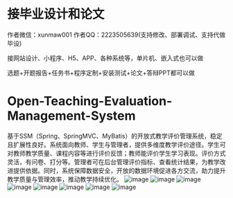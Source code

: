 # 接毕业设计和论文
作者微信：xunmaw001  作者QQ：2223505639(支持修改、部署调试、支持代做毕设)

接网站设计、小程序、H5、APP、各种系统等，单片机、嵌入式也可以做

选题+开题报告+任务书+程序定制+安装测试+论文+答辩PPT都可以做
# Open-Teaching-Evaluation-Management-System
基于SSM（Spring、SpringMVC、MyBatis）的开放式教学评价管理系统，稳定且扩展性良好。系统面向教师、学生与管理者，提供多维度教学评价途径。学生可对教师教学质量、课程内容等进行评价反馈；教师能评价学生学习表现。评价方式灵活，有问卷、打分等。管理者可在后台管理评价指标、查看统计结果，为教学改进提供依据。同时，系统保障数据安全，开放的数据环境促进各方交流，助力提升教学质量与管理效率，推动教学持续优化。 
![image](https://github.com/user-attachments/assets/29bf1615-9c42-4c56-bf9e-1c541c357b1b)
![image](https://github.com/user-attachments/assets/ba62e38f-71f6-4996-8c74-c30533d1e4e8)
![image](https://github.com/user-attachments/assets/284de49e-693a-426a-b3a8-ddff21847844)
![image](https://github.com/user-attachments/assets/592cc058-5211-48ab-9e13-a3effd4541f8)
![image](https://github.com/user-attachments/assets/8ea65eab-06a7-4313-a930-07b3e47b7ef8)
![image](https://github.com/user-attachments/assets/46721100-b21e-4814-bb82-1eef5798cb7c)
![image](https://github.com/user-attachments/assets/378a55fb-bd24-4119-8bc8-d7a109062ac3)
![image](https://github.com/user-attachments/assets/9b00c527-1cf6-4a4b-9772-b83cbd6b114b)
